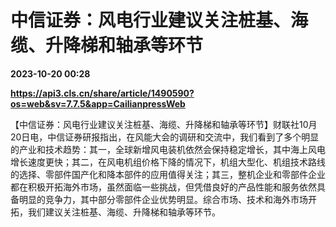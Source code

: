 # 中信证券：风电行业建议关注桩基、海缆、升降梯和轴承等环节

**2023-10-20 00:28**

**https://api3.cls.cn/share/article/1490590?os=web&sv=7.7.5&app=CailianpressWeb**

【中信证券：风电行业建议关注桩基、海缆、升降梯和轴承等环节】财联社10月20日电，中信证券研报指出，在风能大会的调研和交流中，我们看到了多个明显的产业和技术趋势：其一，全球新增风电装机依然会保持稳定增长，其中海上风电增长速度更快；其二，在风电机组价格下降的情况下，机组大型化、机组技术路线的选择、零部件国产化和降本部件的应用值得关注；其三，整机企业和零部件企业都在积极开拓海外市场，虽然面临一些挑战，但凭借良好的产品性能和服务依然具备明显的竞争力，其中部分零部件企业优势明显。综合市场、技术和海外市场开拓，我们建议关注桩基、海缆、升降梯和轴承等环节。